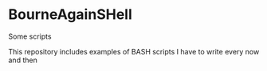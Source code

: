 # BourneAgainSHell
Some scripts

This repository includes examples of BASH scripts I have to write every now and then
